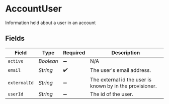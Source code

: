 # AccountUser

Information held about a user in an account


## Fields

| Field                                                    | Type                                                     | Required                                                 | Description                                              |
| -------------------------------------------------------- | -------------------------------------------------------- | -------------------------------------------------------- | -------------------------------------------------------- |
| `active`                                                 | *Boolean*                                                | :heavy_minus_sign:                                       | N/A                                                      |
| `email`                                                  | *String*                                                 | :heavy_check_mark:                                       | The user's email address.                                |
| `externalId`                                             | *String*                                                 | :heavy_minus_sign:                                       | The external id the user is known by in the provisioner. |
| `userId`                                                 | *String*                                                 | :heavy_minus_sign:                                       | The id of the user.                                      |